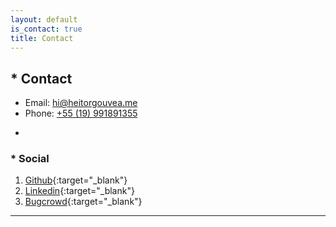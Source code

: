 ```yaml
---
layout: default
is_contact: true
title: Contact
---
```


## * Contact

* Email: [hi@heitorgouvea.me](mailto:hi@heitorgouvea.me)
* Phone: [+55 (19) 991891355](tel:+5519991891355)

-

### * Social

1. [Github](https://github.com/GouveaHeitor){:target="_blank"}
2. [Linkedin](https://br.linkedin.com/in/gouveaheitor){:target="_blank"}
3. [Bugcrowd](https://bugcrowd.com/gouveaheitor){:target="_blank"}

---
